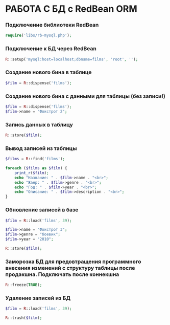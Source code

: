 # РАБОТА С БД с RedBean ORM
### Подключение библиотеки RedBean
```php
require('libs/rb-mysql.php');
```
### Подключение к БД через RedBean
```php
R::setup('mysql:host=localhost;dbname=films', 'root', '');
```
### Создание нового бина в таблице
```php
$film = R::dispense('films');
```
### Создание нового бина с данными для таблицы (без записи!)
```php
$film = R::dispense('films');
$film->name = "Фокстрот 2";
```
### Запись данных в таблицу
```php
R::store($film);
```
### Вывод записей из таблицы
```php
$films = R::find('films');

foreach ($films as $film) {
	print_r($film);
	echo "Название: " . $film->name . "<br>";
	echo "Жанр: " . $film->genre . "<br>";
	echo "Год: " . $film->year . "<br>";
	echo "Описание: " . $film->description . "<br>";
}
```
### Обновление записей в базе
```php
$film = R::load('films', 39);

$film->name = "Фокстрот 3";
$film->genre = "боевик";
$film->year = "2010";

R::store($film);
```
### Заморозка БД для предовтращения программного внесения изменений с структуру таблицы после продакшна. Подключать после коннекшна
```php
R::freeze(TRUE);
```
### Удаление записей из БД
```php
$film = R::load('films', 39);

R::trash($film);
```